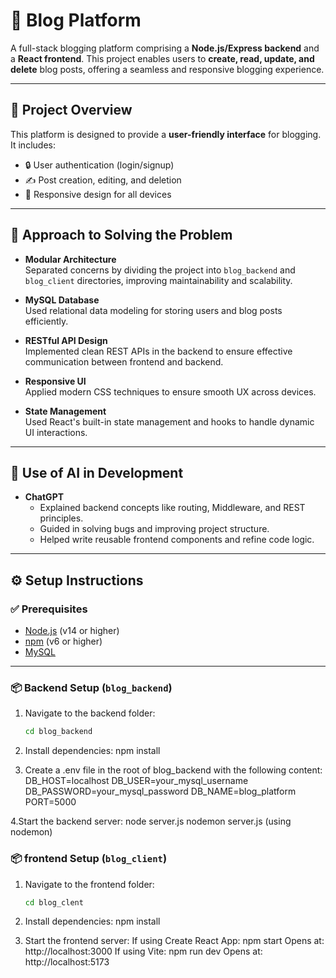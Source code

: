 # 📝 Blog Platform

A full-stack blogging platform comprising a **Node.js/Express backend** and a **React frontend**. This project enables users to **create, read, update, and delete** blog posts, offering a seamless and responsive blogging experience.

---

## 🚀 Project Overview

This platform is designed to provide a **user-friendly interface** for blogging. It includes:

- 🔒 User authentication (login/signup)
- ✍️ Post creation, editing, and deletion
- 📱 Responsive design for all devices

---

## 🧠 Approach to Solving the Problem

- **Modular Architecture**  
  Separated concerns by dividing the project into `blog_backend` and `blog_client` directories, improving maintainability and scalability.

- **MySQL Database**  
  Used relational data modeling for storing users and blog posts efficiently.

- **RESTful API Design**  
  Implemented clean REST APIs in the backend to ensure effective communication between frontend and backend.

- **Responsive UI**  
  Applied modern CSS techniques to ensure smooth UX across devices.

- **State Management**  
  Used React's built-in state management and hooks to handle dynamic UI interactions.

---

## 🤖 Use of AI in Development

- **ChatGPT**  
  - Explained backend concepts like routing, Middleware, and REST principles.  
  - Guided in solving bugs and improving project structure.  
  - Helped write reusable frontend components and refine code logic.

---

## ⚙️ Setup Instructions

### ✅ Prerequisites

- [Node.js](https://nodejs.org/) (v14 or higher)
- [npm](https://www.npmjs.com/) (v6 or higher)
- [MySQL](https://www.mysql.com/)

---

### 📦 Backend Setup (`blog_backend`)

1. Navigate to the backend folder:
   ```bash
   cd blog_backend

2. Install dependencies:
   npm install
   
3. Create a .env file in the root of blog_backend with the following content:
       DB_HOST=localhost
       DB_USER=your_mysql_username
       DB_PASSWORD=your_mysql_password
       DB_NAME=blog_platform
       PORT=5000

 4.Start the backend server:
       node server.js
       nodemon server.js (using nodemon)

### 📦 frontend Setup (`blog_client`)

1. Navigate to the frontend folder:
   ```bash
   cd blog_clent

2. Install dependencies:
   npm install
   
3. Start the frontend server:
    If using Create React App:
      npm start
      Opens at: http://localhost:3000
   If using Vite:
      npm run dev
     Opens at: http://localhost:5173
 
